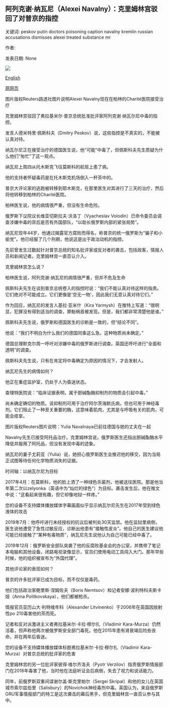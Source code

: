 ## 阿列克谢·纳瓦尼（Alexei Navalny）：克里姆林宫驳回了对普京的指控

关键词: peskov putin doctors poisoning caption navalny kremlin russian accusations dismisses alexei treated substance mr

作者: 

发表日期: None

![](https://ichef.bbci.co.uk/news/1024/branded_news/33D5/production/_114096231_56d83f45-7b1f-4b87-882e-702390529c66.jpg)

[English](Alexei%20Navalny%3A%20Kremlin%20dismisses%20accusations%20against%20Putin.md)

[原网页](https://www.bbc.com/news/world-europe-53903314)

图片版权Reuters路透社图片说明Alexei Navalny现在在柏林的Charité医院接受治疗

克里姆林宫驳回了弗拉基米尔·普京总统批准批评家阿列克谢·纳瓦尔尼中毒的指控。

发言人德米特里·佩斯科夫（Dmitry Peskov）说，这些指控是不真实的，不能被认真对待。

纳瓦尔尼正在接受治疗的德国医生说，他“可能”中毒了，但佩斯科夫先生质疑为什么他们“匆忙”了这一观点。

纳瓦尼上周四从托木斯克飞往莫斯科的航班上患了病。

他的支持者怀疑毒药是在托木斯克机场倒入一杯茶中的。

普京大评论家的逃跑被转移到鄂木斯克，在那里医生对其进行了三天的治疗，然后将他转移到柏林的Charité医院。

柏林医生说，他的病情很严重，但没有生命危险。

俄罗斯下议院议长维亚切斯拉夫·沃洛丁（Vyacheslav Volodin）已命令委员会调查涉嫌中毒的背后是否有外国部队，“以助长俄罗斯内部的紧张局势”。

纳瓦尼现年44岁，他通过揭露官方腐败而得名，称普京的统一俄罗斯为“骗子和小偷党”。他已经服了几个刑期，他说这是出于政治动机的指控。

先前曾发生过数起针对普京总统的知名批评家或反对者的袭击，包括政客，情报人员和新闻记者。克里姆林宫一直否认介入。

克里姆林宫怎么说？

柏林医生说，阿列克谢·纳瓦尼的病情很严重，但并不危及生命

佩斯科夫先生在谈到普京总统卷入的指控时说：“我们不能认真对待这样的指责。它们绝对不可能成立。它们更像是'空无一物'，因此我们无意认真对待它们。”

作为回应，纳瓦尼的发言人基拉·亚米什（Kira Yarmysh）在推特上写道：“很明显，犯罪没有得到适当的调查，罪魁祸首被发现。但是，我们都非常清楚他是谁。”

佩斯科夫先生说，俄罗斯和德国医生的诊断是一致的，但“结论不同”。

他说：“我们不明白为什么我们的德国同事这么急。这种物质尚未确定。”

德国总理默克尔周一呼吁对涉嫌中毒的俄罗斯进行调查。英国还呼吁进行“全面和透明”的调查。

佩斯科夫先生说，只有在肯定将中毒确定为原因的情况下，才会发射人。

纳瓦尼先生的病情如何？

他正在重症监护室，仍处于人为昏迷状态。

查理特医院说：“临床证据表明，属于胆碱酯酶抑制剂的物质会引起中毒。”

尚未确定确切的物质。该抑制剂可用于治疗阿尔茨海默氏病，但也可用于神经毒剂。它们阻止了一种至关重要的酶，这意味着肌肉，尤其是与呼吸有关的肌肉，可能会痉挛。

图片版权Reuters图片说明：Yulia Navalnaya已前往德国与她的丈夫在一起

Navalny先生已接受阿托品治疗。克里姆林宫说，俄罗斯医生还指出胆碱酯酶水平降低并服用了阿托品，但没有发现中毒的迹象。

纳瓦尼的妻子尤莉亚（Yulia）说，她担心俄罗斯医生会推迟他的移交，因为当局正试图等待任何化学物质消失的证据。

时间轴：以纳瓦尔尼为目标

2017年4月：在莫斯科，他的脸上洒了一种绿色杀菌剂，他被送往医院。那是他当年第二次以zelyonka（英语中为“灿烂的绿色”）为目标。袭击发生后，他在推文中说：“这看起来很有趣，但它却像地狱一样疼。”

您的设备不支持媒体播放媒体字幕画面似乎显示纳瓦尔尼先生在2017年受到绿色液体的攻击

2019年7月：他呼吁进行未经授权的抗议后被判处30天监禁。他在监狱里病倒，医生说他遭受了急性过敏反应，诊断出他患有“接触性皮炎”。他自己的医生建议他可能已经接触了“某种有毒物质”，纳瓦尼先生说他认为自己可能已经中毒了。

2019年12月：俄罗斯安全部队突袭了他的反腐败基金会的办公室，并携带了笔记本电脑和其他设备。闭路电视录像显示，官员们使用电动工具闯入大门。那年早些时候，他的组织被宣布为“外国代理”。

其他评论家的表现如何？

普京的许多批评家已成为目标，而不仅仅是毒药。

他们包括政治家鲍里斯·涅姆佐夫（Boris Nemtsov）和记者安娜·波利特科夫斯卡娅（Anna Politkovskaya），他们都被枪杀。

情报官员亚历山大·利特维年科（Alexander Litvinenko）于2006年在英国因放射性po 210毒害他的茶而死。

记者和反对派激进主义者弗拉基米尔·卡拉·穆尔扎（Vladimir Kara-Murza）仍然活着，但声称他两次被俄罗斯安全部门毒死。他在2015年患有肾衰竭后险些丧命，并在两年后昏迷。

您的设备不支持媒体播放媒体标题弗拉基米尔·卡拉·穆尔扎（Vladimir Kara-Murza）对普京总统的批评家的危害

克里姆林宫的另一位批评家彼得·维尔齐洛夫（Pyotr Verzilov）指责俄罗斯情报部门在2018年毒害了他，当时他在法庭听证会后病倒，失去了视力和说话能力。

同年，前俄罗斯双重间谍谢尔盖·斯克里帕尔（Sergei Skripal）和他的女儿在英国城市索尔兹伯里（Salisbury）的Novichok神经毒剂中毒。英国认为，来自俄罗斯GRU军事情报部门的特工是这次袭击的幕后黑手，但克里姆林宫一直否认参与其中。